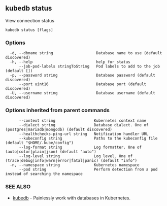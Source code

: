 ## kubedb status

View connection status

```
kubedb status [flags]
```

### Options

```
  -d, --dbname string                   Database name to use (default discovered)
  -h, --help                            help for status
      --job-pod-labels stringToString   Pod labels to add to the job (default [])
  -p, --password string                 Database password (default discovered)
      --port uint16                     Database port (default discovered)
  -U, --username string                 Database username (default discovered)
```

### Options inherited from parent commands

```
      --context string                 Kubernetes context name
      --dialect string                 Database dialect. One of (postgres|mariadb|mongodb) (default discovered)
      --healthchecks-ping-url string   Notification handler URL
      --kubeconfig string              Paths to the kubeconfig file (default "$HOME/.kube/config")
      --log-format string              Log formatter. One of (auto|color|plain|json) (default "auto")
      --log-level string               Log level. One of (trace|debug|info|warn|error|fatal|panic) (default "info")
  -n, --namespace string               Kubernetes namespace
      --pod string                     Perform detection from a pod instead of searching the namespace
```

### SEE ALSO

* [kubedb](kubedb.md)	 - Painlessly work with databases in Kubernetes.


